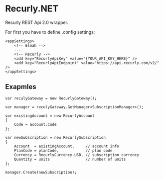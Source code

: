 Recurly.NET
==============

Recurly REST Api 2.0 wrapper.

For first you have to define .config settings:

```CSharp
<appSettings>        
    <!-- Elmah -->
    ...
    <!-- Recurly -->
    <add key="RecurlyApiKey" value="{YOUR_API_KEY_HERE}" />
	<add key="RecurlyApiEndpoint" value="https://api.recurly.com/v2/" />
</appSettings>
```

Exapmles
--------

```CSharp
var reculyGateway = new RecurlyGateway();

var manager = reculyGateway.GetManager<SubscriptionManager>();

var existingAccount = new RecurlyAccount
{
	Code = account.Code
};

var newSubscription = new RecurlySubscription
{
    Account  = existingAccount,     // account info
    PlanCode = planCode,            // plan code
    Currency = RecurlyCurrency.USD, // subscription currency
    Quantity = units                // number of units
};

manager.Create(newSubscription);
```